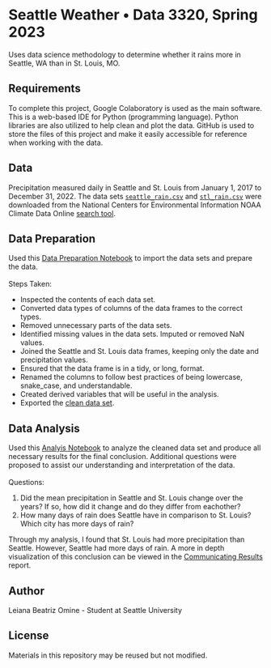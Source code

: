 # Seattle Weather • Data 3320, Spring 2023
Uses data science methodology to determine whether it rains more in Seattle, WA than in St. Louis, MO.

## Requirements
To complete this project, Google Colaboratory is used as the main software. This is a web-based IDE for Python (programming language). Python libraries are also utilized to help clean and plot the data. GitHub is used to store the files of this project and make it easily accessible for reference when working with the data.

## Data
Precipitation measured daily in Seattle and St. Louis from January 1, 2017 to December 31, 2022. The data sets [`seattle_rain.csv`](https://github.com/lbomine/Seattle-Weather/blob/main/seattle_rain.csv) and [`stl_rain.csv`](https://github.com/lbomine/Seattle-Weather/blob/main/stl_rain.csv) were downloaded from the National Centers for Environmental Information NOAA Climate Data Online [search tool](https://www.ncei.noaa.gov/cdo-web/search?datasetid=GHCND).

## Data Preparation
Used this [Data Preparation Notebook](https://github.com/lbomine/Seattle-Weather/blob/baa2ed9345a54c1d58e15cec5f93c4fe488f9b2a/Seattle_St.%20Louis_Data_Preparation.ipynb) to import the data sets and prepare the data.
<br> <br> Steps Taken:
- Inspected the contents of each data set.
- Converted data types of columns of the data frames to the correct types.
- Removed unnecessary parts of the data sets.
- Identified missing values in the data sets. Imputed or removed NaN values.
- Joined the Seattle and St. Louis data frames, keeping only the date and precipitation values.
- Ensured that the data frame is in a tidy, or long, format.
- Renamed the columns to follow best practices of being lowercase, snake_case, and understandable.
- Created derived variables that will be useful in the analysis.
- Exported the [clean data set](https://github.com/lbomine/Seattle-Weather/blob/baa2ed9345a54c1d58e15cec5f93c4fe488f9b2a/clean_seattle_stl_weather.csv).

## Data Analysis
Used this [Analyis Notebook](https://github.com/lbomine/Seattle-Weather/blob/65e9fef5ac96625d67d0f46c32413ba224628f1c/Seattle%20St.%20Louis%20Complete%20Analysis%20Leiana%20Omine.ipynb) to analyze the cleaned data set and produce all necessary results for the final conclusion. Additional questions were proposed to assist our understanding and interpretation of the data.
<br> <br> Questions:
1. Did the mean precipitation in Seattle and St. Louis change over the years? If so, how did it change and do they differ from eachother?
2. How many days of rain does Seattle have in comparison to St. Louis? Which city has more days of rain?

Through my analysis, I found that St. Louis had more precipitation than Seattle. However, Seattle had more days of rain. A more in depth visualization of this conclusion can be viewed in the [Communicating Results](https://github.com/lbomine/Seattle-Weather/blob/b9a68dc37bd2b431ef043f489e5314749121b245/Seattle%20St.%20Louis%20Communicating%20Results%20Leiana%20Omine.pdf) report.

## Author
Leiana Beatriz Omine - Student at Seattle University

## License
Materials in this repository may be reused but not modified.
